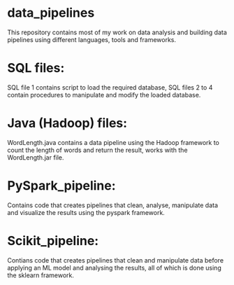 # data_pipelines
This repository contains most of my work on data analysis and building data pipelines using different languages, tools and frameworks.

# SQL files:
SQL file 1 contains script to load the required database, SQL files 2 to 4 contain procedures to manipulate and modify the loaded database.

# Java (Hadoop) files:
WordLength.java contains a data pipeline using the Hadoop framework to count the length of words and return the result, works with the WordLength.jar file.

# PySpark_pipeline:
Contains code that creates pipelines that clean, analyse, manipulate data and visualize the results using the pyspark framework.

# Scikit_pipeline:
Contians code that creates pipelines that clean and manipulate data before applying an ML model and analysing the results, all of which is done using the sklearn framework.
